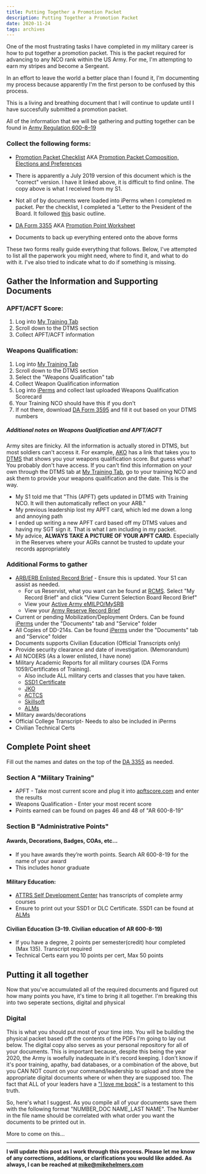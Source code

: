 ```yaml
---
title: Putting Together a Promotion Packet
description: Putting Together a Promotion Packet
date: 2020-11-24
tags: archives
---
```


One of the most frustrating tasks I have completed in my military career is how to put together a promotion packet. This is the packet required for advancing to any NCO rank within the US Army. For me, I'm attempting to earn my stripes and become a Sergeant.

In an effort to leave the world a better place than I found it, I'm documenting my process because apparently I'm the first person to be confused by this process.

This is a living and breathing document that I will continue to update until I have succesfully submitted a promotion packet.

All of the information that we will be gathering and putting together can be found in [Army Regulation 600–8–19](https://armypubs.army.mil/productmaps/pubform/details.aspx?pub_id=1004369)

### Collect the following forms:
* [Promotion Packet Checklist](https://helmerscloud.com/index.php/s/dNtbB7MrtqBRwBx) AKA [Promotion Packet Composition, Elections and Preferences](https://helmerscloud.com/index.php/s/dNtbB7MrtqBRwBx)
 * There is apparently a July 2019 version of this document which is the "correct" version. I have it linked above, it is difficult to find online. The copy above is what I received from my S1.
 * Not all of by documents were loaded into iPerms when I completed m packet. Per the checklist, I completed a "Letter to the President of the Board. It followed [this](https://helmerscloud.com/index.php/s/L9fMnTTWFy9MYZt) basic outline.

* [DA Form 3355](https://armypubs.army.mil/pub/eforms/DR_a/pdf/A3355.pdf) AKA [Promotion Point Worksheet](https://armypubs.army.mil/pub/eforms/DR_a/pdf/A3355.pdf)
* Documents to back up everything entered onto the above forms

These two forms really guide everything that follows. Below, I've attempted to list all the paperwork you might need, where to find it, and what to do with it. I've also tried to indicate what to do if something is missing.

## Gather the Information and Supporting Documents

### APFT/ACFT Score:
1. Log into [My Training Tab](https://atiam.train.army.mil/mthp/)
2. Scroll down to the DTMS section
3. Collect APFT/ACFT information

### Weapons Qualification:
1. Log into [My Training Tab](https://atiam.train.army.mil/mthp/)
2. Scroll down to the DTMS section
3. Select the "Weapons Qualification" tab
4. Collect Weapon Qualification information
5. Log into [iPerms](https://iperms.hrc.army.mil) and collect last uploaded Weapons Qualification Scorecard
6. Your Training NCO should have this if you don't
7. If not there, download [DA Form 3595](https://armypubs.army.mil/ProductMaps/PubForm/Details.aspx?PUB_ID=1007469) and fill it out based on your DTMS numbers

##### Additional notes on Weapons Qualification and APFT/ACFT
Army sites are finicky. All the information is actually stored in DTMS, but most soldiers can't access it. For example, [AKO](https://www.us.army.mil/content/armyako/en.html) has a link that takes you to [DTMS](https://dtms.army.mil/) that shows you your weapons qualification score. But guess what? You probably don't have access. If you can't find this information on your own through the DTMS tab at [My Training Tab](https://atiam.train.army.mil/mthp/), go to your training NCO and ask them to provide your weapons qualification and the date. This is the way.
*  My S1 told me that "This (APFT) gets updated in DTMS with Training NCO. It will then automatically 
reflect on your ARB."
* My previous leadership lost my APFT card, which led me down a long and annoying path
* I ended up writing a new APFT card based off my DTMS values and having my SGT sign it. That is what I am including in my packet.
* My advice, **ALWAYS TAKE A PICTURE OF YOUR APFT CARD.** Especially in the Reserves where your AGRs cannot be trusted to update your records appropriately

### Additional Forms to gather
* [ARB/ERB Enlisted Record Brief](https://myerb.ahrs.army.mil/) - Ensure this is updated. Your S1 can assist as needed.
  * For us Reservist, what you want can be found at [RCMS](https://selfservice.rcms.usar.army.mil/SelfService/esrbss/SelfService). Select "My Record Brief" and click "View Current Selection Board Record Brief"
  * View your [Active Army eMILPO/MySRB](https://myerb.ahrs.army.mil/soldierLogin.do)
  * View your [Army Reserve Record Brief](https://selfservice.rcms.usar.army.mil/)
* Current or pending Mobilization/Deployment Orders. Can be found [iPerms](https://iperms.hrc.army.mil) under the "Documents" tab and "Service" folder
* All Copies of DD-214s.  Can be found [iPerms](https://iperms.hrc.army.mil) under the "Documents" tab and "Service" folder
* Documents supports Civilian Education (Official Transcripts only)
* Provide security clearance and date of investigation. (Memorandum)
* All NCOERS (As a lower enlisted, I have none)
* Military Academic Reports for all military courses (DA Forms 1059/Certificates of Training). 
  * Also include ALL military certs and classes that you have taken.
  * [SSD1 Certificate](https://www.lms.army.mil/)
  * [JKO](https://jkodirect.jten.mil/)
  * [ACTCS](https://atc.us.army.mil/)
  * [Skillsoft](https://usarmy.skillport.com/)
  * [ALMs](https://www.lms.army.mil/)
* Military awards/decorations
* Official College Transcript- Needs to also be included in iPerms
* Civilian Technical Certs

## Complete Point sheet
Fill out the names and dates on the top of the [DA 3355](https://armypubs.army.mil/pub/eforms/DR_a/pdf/A3355.pdf) as needed.

### Section A "Military Training"
* APFT - Take most current score and plug it into [apftscore.com](https://apftscore.com/) and enter the results
* Weapons Qualification - Enter your most recent score
* Points earned can be found on pages 46 and 48 of "AR 600-8-19"

### Section B "Administrative Points"
#### Awards, Decorations, Badges, COAs, etc...
* If you have awards they’re worth points. Search AR 600-8-19 for the name of your award
* This includes honor graduate

#### Military Education:
* [ATTRS Self Development Center](https://www.atrrs.army.mil/selfdevctr/login/loginSDC.aspx?ntul=ST) has transcripts of complete army courses
* Ensure to print out your SSD1 or DLC Certificate. SSD1 can be found at [ALMs](https://www.lms.army.mil/)

#### Civilian Education (3–19. Civilian education of AR 600-8-19)
* If you have a degree, 2 points per semester(credit) hour completed (Max 135). Transcript required
* Technical Certs earn you 10 points per cert, Max 50 points

## Putting it all together
Now that you've accumulated all of the required documents and figured out how many points you have, it's time to bring it all together. I'm breaking this into two seperate sections, digital and physical

### Digital
This is what you should put most of your time into. You will be building the physical packet based off the contents of the PDFs I'm going to lay out below. The digital copy also serves as your personal repository for all of your documents. This is important because, despite this being the year 2020, the Army is woefully inadequate in it's record keeping. I don't know if it's poor training, apathy, bad databases, or a combination of the above, but you CAN NOT count on your command/leadership to upload and store the appropriate digital documents where or when they are supposed too. The fact that ALL of your leaders have a ["I love me book"](http://www.ezarmypoints.com/army-i-love-me-book/) is a testament to this truth.

So, here's what I suggest. As you compile all of your documents save them with the following format "NUMBER_DOC NAME_LAST NAME". The Number in the file name should be correlated with what order you want the documents to be printed out in.

More to come on this...


____

**I will update this post as I work through this process. Please let me know of any corrections, additions, or clarifications you would like added. As always, I can be reached at [mike@mikehelmers.com](mailto:mike@mikehelmers.com)**